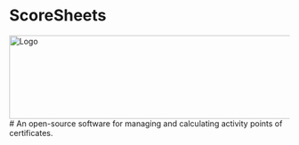 # ScoreSheets
<img src="https://user-images.githubusercontent.com/36796068/216495907-bacfde09-d0e4-405b-ace6-2b9e37c5bc35.png" alt="Logo" width="900" height="150">
<br>
# An open-source software for managing and calculating activity points of certificates.
